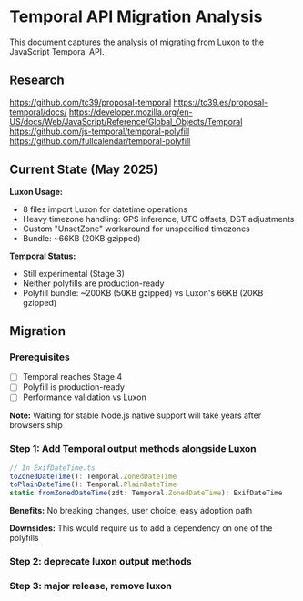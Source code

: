 # Temporal API Migration Analysis

This document captures the analysis of migrating from Luxon to the JavaScript Temporal API.

## Research

https://github.com/tc39/proposal-temporal
https://tc39.es/proposal-temporal/docs/
https://developer.mozilla.org/en-US/docs/Web/JavaScript/Reference/Global_Objects/Temporal
https://github.com/js-temporal/temporal-polyfill
https://github.com/fullcalendar/temporal-polyfill

## Current State (May 2025)

**Luxon Usage:**

- 8 files import Luxon for datetime operations
- Heavy timezone handling: GPS inference, UTC offsets, DST adjustments
- Custom "UnsetZone" workaround for unspecified timezones
- Bundle: ~66KB (20KB gzipped)

**Temporal Status:**

- Still experimental (Stage 3)
- Neither polyfills are production-ready
- Polyfill bundle: ~200KB (50KB gzipped) vs Luxon's 66KB (20KB gzipped)

## Migration

### Prerequisites

- [ ] Temporal reaches Stage 4
- [ ] Polyfill is production-ready 
- [ ] Performance validation vs Luxon

**Note:** Waiting for stable Node.js native support will take years after browsers ship

### Step 1: Add Temporal output methods alongside Luxon

```typescript
// In ExifDateTime.ts
toZonedDateTime(): Temporal.ZonedDateTime
toPlainDateTime(): Temporal.PlainDateTime
static fromZonedDateTime(zdt: Temporal.ZonedDateTime): ExifDateTime
```

**Benefits:** No breaking changes, user choice, easy adoption path

**Downsides:** This would require us to add a dependency on one of the polyfills

### Step 2: deprecate luxon output methods

### Step 3: major release, remove luxon

